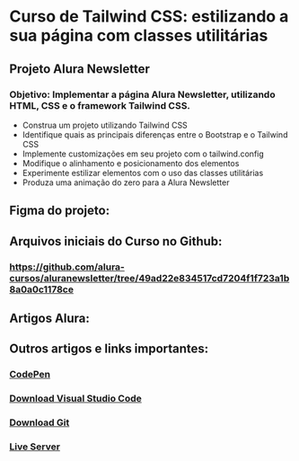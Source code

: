 # Curso de Tailwind CSS: estilizando a sua página com classes utilitárias

## Projeto Alura Newsletter
### Objetivo: Implementar a página Alura Newsletter, utilizando HTML, CSS e o framework Tailwind CSS.

* Construa um projeto utilizando Tailwind CSS
* Identifique quais as principais diferenças entre o Bootstrap e o Tailwind CSS
* Implemente customizações em seu projeto com o tailwind.config
* Modifique o alinhamento e posicionamento dos elementos
* Experimente estilizar elementos com o uso das classes utilitárias
* Produza uma animação do zero para a Alura Newsletter

## Figma do projeto: 

## Arquivos iniciais do Curso no Github:
### https://github.com/alura-cursos/aluranewsletter/tree/49ad22e834517cd7204f1f723a1b8a0a0c1178ce

## Artigos Alura: 

## Outros artigos e links importantes: 
### [CodePen](https://codepen.io/)
### [Download Visual Studio Code](https://code.visualstudio.com/download)
### [Download Git](https://git-scm.com/downloads)
### [Live Server](https://marketplace.visualstudio.com/items?itemName=ritwickdey.LiveServer)